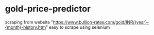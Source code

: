 # gold-price-predictor

scraping from website "https://www.bullion-rates.com/gold/INR/{year}-{month}-history.htm"
easy to scrape using selenium
